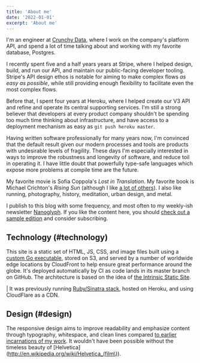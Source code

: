 ```yaml
---
title: 'About me'
date: '2022-01-01'
excerpt: 'About me'
---
```


I'm an engineer at [Crunchy Data](https://www.crunchydata.com/), where I work on the company's platform API, and spend a lot of time talking about and working with my favorite database, Postgres.

I recently spent five and a half years years at Stripe, where I helped design, build, and run our API, and maintain our public-facing developer tooling. Stripe's API design ethos is notable for aiming to make complex flows _as easy as possible_, while still providing enough flexibility to facilitate even the most complex flows.

Before that, I spent four years at Heroku, where I helped create our V3 API and refine and operate its central supporting services. I'm still a strong believer that developers at every product company shouldn't be spending too much time thinking about infrastructure, and have access to a deployment mechanism as easy as `git push heroku master`.

Having written software professionally for many years now, I'm convinced that the default result given our modern processes and tools are products with undesirable levels of fragility. These days I'm especially interested in ways to improve the robustness and longevity of software, and reduce toil in operating it. I have little doubt that powerfully type-safe languages which expose more problems at compile time are the future.

My favorite movie is Sofia Coppola's _Lost in Translation_. My favorite book is Michael Crichton's _Rising Sun_ (although I like [a lot of others](/reading)). I also like running, photography, history, meditation, urban design, and metal.

I publish to this blog with some frequency, and most often to my weekly-ish newsletter [Nanoglyph](/newsletter#nanoglyph). If you like the content here, you should [check out a sample edition](/nanoglyphs/018-ractors) and consider subscribing.

## Technology (#technology)

This site is a static set of HTML, JS, CSS, and image files built using a [custom Go executable](https://github.com/brandur/sorg), stored on S3, and served by a number of worldwide edge locations by CloudFront to help ensure great performance around the globe. It's deployed automatically by CI as code lands in its master branch on GitHub. The architecture is based on the idea of [the Intrinsic Static Site](/aws-intrinsic-static).

| It was previously running [Ruby/Sinatra stack](https://github.com/brandur/org), hosted on Heroku, and using CloudFlare as a CDN.

## Design (#design)

The responsive design aims to improve readability and emphasize content through typography, whitespace, and clean lines compared [to earlier incarnations of my work](https://mutelight.org). It wouldn't have been possible without the timeless beauty of [Helvetica](http://en.wikipedia.org/wiki/Helvetica_(film\)).

